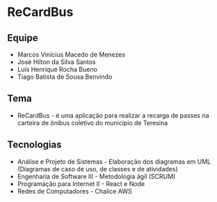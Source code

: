 # ReCardBus

## Equipe
- Marcos Vinícius Macedo de Menezes
- José Hilton da Silva Santos
- Luís Henrique Rocha Bueno
- Tiago Batista de Sousa Benvindo

## Tema
- ReCardBus - é uma aplicação para realizar a recarga de passes na carteira de ônibus coletivo do munícipio de Teresina

## Tecnologias
- Análise e Projeto de Sistemas - Elaboração dos diagramas em UML (Diagramas de caso de uso, de classes e de atividades)
- Engenharia de Software III - Metodologia ágil (SCRUM)
- Programação para Internet II - React e Node
- Redes de Computadores - Chalice AWS